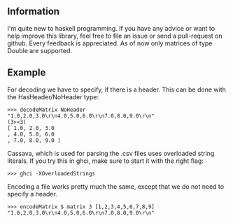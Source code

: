 Information
-----------

I'm quite new to haskell programming. If you have any advice or want to help improve this library, feel free to file an issue or send a pull-request on github. Every feedback is appreciated.
As of now only matrices of type Double are supported.

Example
-------

For decoding we have to specify, if there is a header. This can be done with the HasHeader/NoHeader type:

    >>> decodeMatrix NoHeader "1.0,2.0,3.0\r\n4.0,5.0,6.0\r\n7.0,8.0,9.0\r\n"
    (3><3)
    [ 1.0, 2.0, 3.0
    , 4.0, 5.0, 6.0
    , 7.0, 8.0, 9.0 ]

Cassava, which is used for parsing the .csv files uses overloaded string literals. If you try this in ghci, make sure to start it with the right flag:

    >>> ghci -XOverloadedStrings

Encoding a file works pretty much the same, except that we do not need to specify a header.

    >>> encodeMatrix $ matrix 3 [1,2,3,4,5,6,7,8,9]
    "1.0,2.0,3.0\r\n4.0,5.0,6.0\r\n7.0,8.0,9.0\r\n"

